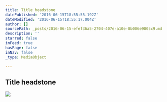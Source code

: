 ```yaml
---
title: Title headstone
datePublished: '2016-06-15T18:55:55.192Z'
dateModified: '2016-06-15T18:55:17.004Z'
author: []
sourcePath: _posts/2016-06-15-efef36a5-2704-407e-a10e-8b006e9805c9.md
description: ''
starred: false
inFeed: true
hasPage: false
inNav: false
_type: MediaObject

---
```

## Title headstone
![](https://the-grid-user-content.s3-us-west-2.amazonaws.com/f2c5ee44-c7c2-428b-b342-988b0fc4e09f.jpg)
